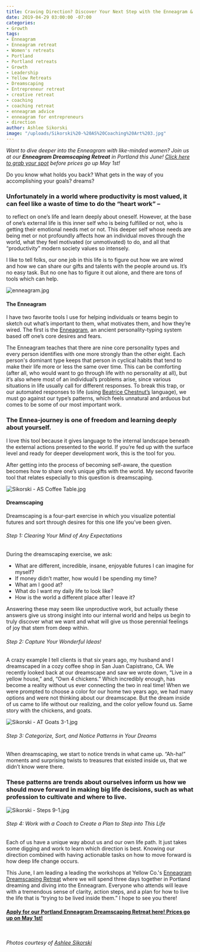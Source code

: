 ```yaml
---
title: Craving Direction? Discover Your Next Step with the Enneagram & Dreamscaping
date: 2019-04-29 03:00:00 -07:00
categories:
- Growth
tags:
- Enneagram
- Enneagram retreat
- Women's retreats
- Portland
- Portland retreats
- Growth
- Leadership
- Yellow Retreats
- Dreamscaping
- Entrepreneur retreat
- creative retreat
- coaching
- coaching retreat
- enneagram advice
- enneagram for entrepreneurs
- direction
author: Ashlee Sikorski
image: "/uploads/Sikorski%20-%20AS%20Coaching%20Art%203.jpg"
---
```


_Want to dive deeper into the Enneagram with like-minded women? Join us at our **Enneagram Dreamscaping Retreat** in Portland this June! [Click here to grab your spot](https://yellowcollective.lpages.co/retreats/#two-column[1) before prices go up May 1st!_

Do you know what holds you back? What gets in the way of you accomplishing your goals? dreams?

### Unfortunately in a world where productivity is most valued, it can feel like a waste of time to do the “heart work” –

to reflect on one’s life and learn deeply about oneself. However, at the base of one’s external life is this inner self who is being fulfilled or not, who is getting their emotional needs met or not. This deeper self whose needs are being met or not profoundly affects how an individual moves through the world, what they feel motivated (or unmotivated) to do, and all that “productivity” modern society values so intensely.

I like to tell folks, our one job in this life is to figure out how we are wired and how we can share our gifts and talents with the people around us. It’s no easy task. But no one has to figure it out alone, and there are tons of tools which can help.

![enneagram.jpg](/uploads/enneagram.jpg)

#### The Enneagram 

I have two favorite tools I use for helping individuals or teams begin to sketch out what’s important to them, what motivates them, and how they’re wired. The first is the [Enneagram](https://yellowco.co/blog/2018/11/19/how-to-handle-conflict-enneagram-type/), an ancient personality-typing system based off one’s core desires and fears. 

The Enneagram teaches that there are nine core personality types and every person identifies with one more strongly than the other eight. Each person's dominant type keeps that person in cyclical habits that tend to make their life more or less the same over time. This can be comforting (after all, who would want to go through life with no personality at all), but it’s also where most of an individual’s problems arise, since various situations in life usually call for different responses. To break this trap, or our automated responses to life (using [Beatrice Chestnut’s](https://yellowco.co/blog/2018/12/28/enneagram-expert-beatrice-chestnut-interview/) language), we must go against our type’s patterns, which feels unnatural and arduous but comes to be some of our most important work.

### The Ennea-journey is one of freedom and learning deeply about yourself. 

I love this tool because it gives language to the internal landscape beneath the external actions presented to the world. If you’re fed up with the surface level and ready for deeper development work, this is the tool for you.

After getting into the process of becoming self-aware, the question becomes how to share one’s unique gifts with the world. My second favorite tool that relates especially to this question is dreamscaping.

![Sikorski - AS Coffee Table.jpg](/uploads/Sikorski%20-%20AS%20Coffee%20Table.jpg)

#### Dreamscaping

Dreamscaping is a four-part exercise in which you visualize potential futures and sort through desires for this one life you’ve been given.  

###### Step 1: Clearing Your Mind of Any Expectations

During the dreamscaping exercise, we ask:

- What are different, incredible, insane, enjoyable futures I can imagine for myself?
- If money didn’t matter, how would I be spending my time? 
- What am I good at? 
- What do I want my daily life to look like? 
- How is the world a different place after I leave it?

Answering these may seem like unproductive work, but actually these answers give us strong insight into our internal world and helps us begin to truly discover what we want and what will give us those perennial feelings of joy that stem from deep within. 

###### Step 2: Capture Your Wonderful Ideas!

A crazy example I tell clients is that six years ago, my husband and I dreamscaped in a cozy coffee shop in San Juan Capistrano, CA. We recently looked back at our dreamscape and saw we wrote down, “Live in a yellow house,” and, “Own 4 chickens.” Which incredibly enough, has become a reality without us ever connecting the two in real time! When we were prompted to choose a color for our home two years ago, we had many options and were not thinking about our dreamscape. But the dream inside of us came to life without our realizing, and the color yellow found us. Same story with the chickens, and goats.

![Sikorski - AT Goats 3-1.jpg](/uploads/Sikorski%20-%20AT%20Goats%203-1.jpg) 

###### Step 3: Categorize, Sort, and Notice Patterns in Your Dreams

When dreamscaping, we start to notice trends in what came up. “Ah-ha!” moments and surprising twists to treasures that existed inside us, that we didn’t know were there. 

### These patterns are trends about ourselves inform us how we should move forward in making big life decisions, such as what profession to cultivate and where to live.

![Sikorski - Steps 9-1.jpg](/uploads/Sikorski%20-%20Steps%209-1.jpg)

###### Step 4: Work with a Coach to Create a Plan to Step into This Life

Each of us have a unique way about us and our own life path. It just takes some digging and work to learn which direction is best. Knowing our direction combined with having actionable tasks on how to move forward is how deep life change occurs. 

This June, I am leading a leading the workshops at Yellow Co.'s [Enneagram Dreamscaping Retreat](https://yellowcollective.lpages.co/retreats/#two-column[1) where we will spend three days together in Portland dreaming and diving into the Enneagram. Everyone who attends will leave with a tremendous sense of clarity, action steps, and a plan for how to live the life that is “trying to be lived inside them.” I hope to see you there!

#### [Apply for our Portland Enneagram Dreamscaping Retreat here! Prices go up on May 1st!](https://yellowcollective.lpages.co/retreats/#two-column[1)

<br>

_Photos courtesy of [Ashlee Sikorski](https://www.ashleesikorski.com/)_
